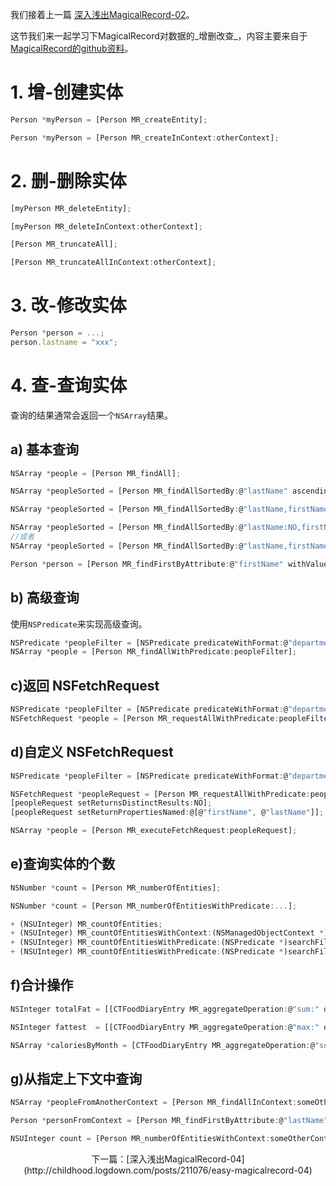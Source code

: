 我们接着上一篇 [深入浅出MagicalRecord-02](http://childhood.logdown.com/posts/209933/easy-magicalrecord-02)。

这节我们来一起学习下MagicalRecord对数据的_增删改查_，内容主要来自于 [MagicalRecord的github资料](https://github.com/magicalpanda/MagicalRecord/blob/develop/Docs/Fetching.md)。

# 1. 增-创建实体

```js 创建实体
Person *myPerson = [Person MR_createEntity];
```
```js 指定创建的上下文中创建实体
Person *myPerson = [Person MR_createInContext:otherContext];
```

# 2. 删-删除实体

```js 删除一个实体
[myPerson MR_deleteEntity];
```
```js 删除特定上下文中的实体
[myPerson MR_deleteInContext:otherContext];
```
```js 删除所有实体
[Person MR_truncateAll];
```
```js 删除特定上下文中的所有实体
[Person MR_truncateAllInContext:otherContext];
```
# 3. 改-修改实体

```js
Person *person = ...;
person.lastname = "xxx";
```
# 4. 查-查询实体

查询的结果通常会返回一个`NSArray`结果。
## a) 基本查询

```js 从持久化存储（PersistantStore）中查询出所有的Person实体
NSArray *people = [Person MR_findAll];
```
```js 查询出所有的Person实体并按照 lastName 升序（ascending）排列
NSArray *peopleSorted = [Person MR_findAllSortedBy:@"lastName" ascending:YES];
```
```js 查询出所有的Person实体并按照 lastName 和 firstName 升序（ascending）排列
NSArray *peopleSorted = [Person MR_findAllSortedBy:@"lastName,firstName" ascending:YES];
```
```js 查询出所有的Person实体并按照 lastName 降序，firstName 升序（ascending）排列
NSArray *peopleSorted = [Person MR_findAllSortedBy:@"lastName:NO,firstName" ascending:YES];
//或者
NSArray *peopleSorted = [Person MR_findAllSortedBy:@"lastName,firstName:YES" ascending:NO];
```
```js 查询出所有的Person实体 firstName 为 Forrest 的实体
Person *person = [Person MR_findFirstByAttribute:@"firstName" withValue:@"Forrest"];
```

## b) 高级查询

使用`NSPredicate`来实现高级查询。
```js 
NSPredicate *peopleFilter = [NSPredicate predicateWithFormat:@"department IN %@", @[dept1, dept2]];
NSArray *people = [Person MR_findAllWithPredicate:peopleFilter];
```
## c)返回 NSFetchRequest
```js
NSPredicate *peopleFilter = [NSPredicate predicateWithFormat:@"department IN %@", departments];
NSFetchRequest *people = [Person MR_requestAllWithPredicate:peopleFilter];
```
## d)自定义 NSFetchRequest
```js
NSPredicate *peopleFilter = [NSPredicate predicateWithFormat:@"department IN %@", departments];

NSFetchRequest *peopleRequest = [Person MR_requestAllWithPredicate:peopleFilter];
[peopleRequest setReturnsDistinctResults:NO];
[peopleRequest setReturnPropertiesNamed:@[@"firstName", @"lastName"]];

NSArray *people = [Person MR_executeFetchRequest:peopleRequest];
```
## e)查询实体的个数
```js  返回的是 NSNumber 类型
NSNumber *count = [Person MR_numberOfEntities];
```
```js 基于NSPredicate查询条件过滤后的实体个数
NSNumber *count = [Person MR_numberOfEntitiesWithPredicate:...];
```
```js 返回的是 NSUInteger 类型
+ (NSUInteger) MR_countOfEntities;
+ (NSUInteger) MR_countOfEntitiesWithContext:(NSManagedObjectContext *)context;
+ (NSUInteger) MR_countOfEntitiesWithPredicate:(NSPredicate *)searchFilter;
+ (NSUInteger) MR_countOfEntitiesWithPredicate:(NSPredicate *)searchFilter inContext:(NSManagedObjectContext *)
```

## f)合计操作
```js
NSInteger totalFat = [[CTFoodDiaryEntry MR_aggregateOperation:@"sum:" onAttribute:@"fatCalories" withPredicate:predicate] integerValue];

NSInteger fattest  = [[CTFoodDiaryEntry MR_aggregateOperation:@"max:" onAttribute:@"fatCalories" withPredicate:predicate] integerValue];

NSArray *caloriesByMonth = [CTFoodDiaryEntry MR_aggregateOperation:@"sum:" onAttribute:@"fatCalories" withPredicate:predicate groupBy:@"month"];
```

## g)从指定上下文中查询
```js
NSArray *peopleFromAnotherContext = [Person MR_findAllInContext:someOtherContext];

Person *personFromContext = [Person MR_findFirstByAttribute:@"lastName" withValue:@"Gump" inContext:someOtherContext];

NSUInteger count = [Person MR_numberOfEntitiesWithContext:someOtherContext];
```
<center>下一篇：[深入浅出MagicalRecord-04](http://childhood.logdown.com/posts/211076/easy-magicalrecord-04)</center>